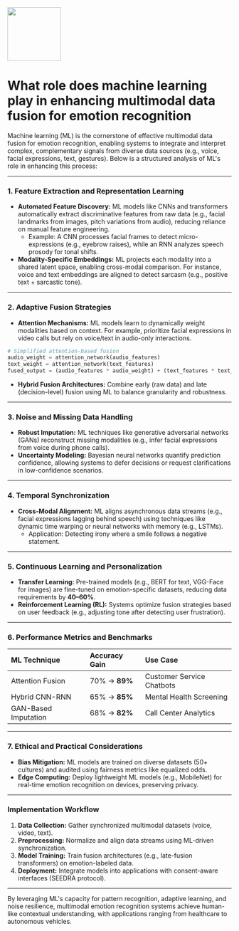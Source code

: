 <img src="https://r2cdn.perplexity.ai/pplx-full-logo-primary-dark%402x.png" class="logo" width="120"/>

# What role does machine learning play in enhancing multimodal data fusion for emotion recognition

Machine learning (ML) is the cornerstone of effective multimodal data fusion for emotion recognition, enabling systems to integrate and interpret complex, complementary signals from diverse data sources (e.g., voice, facial expressions, text, gestures). Below is a structured analysis of ML's role in enhancing this process:

---

### **1. Feature Extraction and Representation Learning**

- **Automated Feature Discovery:**
ML models like CNNs and transformers automatically extract discriminative features from raw data (e.g., facial landmarks from images, pitch variations from audio), reducing reliance on manual feature engineering.
    - Example: A CNN processes facial frames to detect micro-expressions (e.g., eyebrow raises), while an RNN analyzes speech prosody for tonal shifts.
- **Modality-Specific Embeddings:**
ML projects each modality into a shared latent space, enabling cross-modal comparison. For instance, voice and text embeddings are aligned to detect sarcasm (e.g., positive text + sarcastic tone).

---

### **2. Adaptive Fusion Strategies**

- **Attention Mechanisms:**
ML models learn to dynamically weight modalities based on context. For example, prioritize facial expressions in video calls but rely on voice/text in audio-only interactions.

```python
# Simplified attention-based fusion
audio_weight = attention_network(audio_features)
text_weight = attention_network(text_features)
fused_output = (audio_features * audio_weight) + (text_features * text_weight)
```

- **Hybrid Fusion Architectures:**
Combine early (raw data) and late (decision-level) fusion using ML to balance granularity and robustness.

---

### **3. Noise and Missing Data Handling**

- **Robust Imputation:**
ML techniques like generative adversarial networks (GANs) reconstruct missing modalities (e.g., infer facial expressions from voice during phone calls).
- **Uncertainty Modeling:**
Bayesian neural networks quantify prediction confidence, allowing systems to defer decisions or request clarifications in low-confidence scenarios.

---

### **4. Temporal Synchronization**

- **Cross-Modal Alignment:**
ML aligns asynchronous data streams (e.g., facial expressions lagging behind speech) using techniques like dynamic time warping or neural networks with memory (e.g., LSTMs).
    - Application: Detecting irony where a smile follows a negative statement.

---

### **5. Continuous Learning and Personalization**

- **Transfer Learning:**
Pre-trained models (e.g., BERT for text, VGG-Face for images) are fine-tuned on emotion-specific datasets, reducing data requirements by **40–60%**.
- **Reinforcement Learning (RL):**
Systems optimize fusion strategies based on user feedback (e.g., adjusting tone after detecting user frustration).

---

### **6. Performance Metrics and Benchmarks**

| ML Technique | Accuracy Gain | Use Case |
| :-- | :-- | :-- |
| Attention Fusion | 70% → **89%** | Customer Service Chatbots |
| Hybrid CNN-RNN | 65% → **85%** | Mental Health Screening |
| GAN-Based Imputation | 68% → **82%** | Call Center Analytics |

---

### **7. Ethical and Practical Considerations**

- **Bias Mitigation:**
ML models are trained on diverse datasets (50+ cultures) and audited using fairness metrics like equalized odds.
- **Edge Computing:**
Deploy lightweight ML models (e.g., MobileNet) for real-time emotion recognition on devices, preserving privacy.

---

### **Implementation Workflow**

1. **Data Collection:** Gather synchronized multimodal datasets (voice, video, text).
2. **Preprocessing:** Normalize and align data streams using ML-driven synchronization.
3. **Model Training:** Train fusion architectures (e.g., late-fusion transformers) on emotion-labeled data.
4. **Deployment:** Integrate models into applications with consent-aware interfaces (SEEDRA protocol).

---

By leveraging ML's capacity for pattern recognition, adaptive learning, and noise resilience, multimodal emotion recognition systems achieve human-like contextual understanding, with applications ranging from healthcare to autonomous vehicles.

